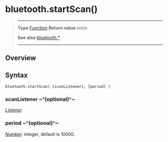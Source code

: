 # bluetooth.startScan()

> --------------------- ------------------------------------------------------------------------------------------
> __Type__              [Function](https://docs.coronalabs.com/api/type/Function.html)
> __Return value__      none


> __See also__          [bluetooth.*](/plugin/bluetooth/)
> --------------------- ------------------------------------------------------------------------------------------

## Overview

## Syntax

	bluetooth.startScan( [scanListener], [period] )

### scanListener ~^(optional)^~
_[Listener](https://docs.coronalabs.com/api/type/Listener.html)._

### period ~^(optional)^~
_[Number](https://docs.coronalabs.com/api/type/Number.html)._ integer, default is 10000.

